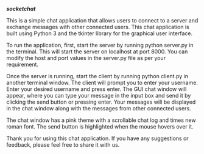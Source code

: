 ***socketchat***

This is a simple chat application that allows users to connect to a server and exchange messages with other connected users. This chat application is built using Python 3 and the tkinter library for the graphical user interface.

To run the application, first, start the server by running python server.py in the terminal. This will start the server on localhost at port 8000. You can modify the host and port values in the server.py file as per your requirement.

Once the server is running, start the client by running python client.py in another terminal window. The client will prompt you to enter your username. Enter your desired username and press enter. The GUI chat window will appear, where you can type your message in the input box and send it by clicking the send button or pressing enter. Your messages will be displayed in the chat window along with the messages from other connected users.

The chat window has a pink theme with a scrollable chat log and times new roman font. The send button is highlighted when the mouse hovers over it.

Thank you for using this chat application. If you have any suggestions or feedback, please feel free to share it with us.
